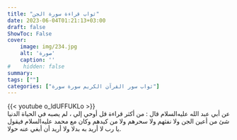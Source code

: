 ```yaml
---
title: "ثواب قراءة سورة الجن"
date: 2023-06-04T01:21:13+03:00
draft: false
ShowToc: False
cover:
    image: img/234.jpg
    alt: 'صورة'
    caption: ''
#    hidden: false
summary: 
tags: [""]
categories: ["ثواب سور القرآن الكريم سورة سورة"]
---
```

{{< youtube o_ldUFFUKLo >}} 
<br>
عن أبي عبد الله عليه‌السلام قال : من
أكثر قراءة قل أوحي إلي ، لم يصبه في الحياة الدنيا شئ من أعين الجن
ولا نفثهم ولا سحرهم ولا من كيدهم وكان مع محمد عليه‌السلام فيقول يا رب لا
أريد به بدلا ولا أريد أن أبغي عنه حولا.

